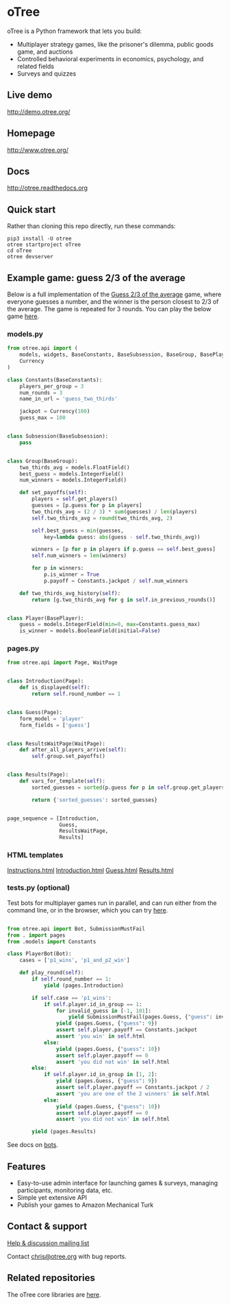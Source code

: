 # oTree

oTree is a Python framework that lets you build:

- Multiplayer strategy games, like the prisoner's dilemma, public goods game, and auctions
- Controlled behavioral experiments in economics, psychology, and related fields
- Surveys and quizzes

## Live demo
http://demo.otree.org/

## Homepage
http://www.otree.org/

## Docs

http://otree.readthedocs.org

## Quick start

Rather than cloning this repo directly,
run these commands:

```
pip3 install -U otree
otree startproject oTree
cd oTree
otree devserver
```

## Example game: guess 2/3 of the average

Below is a full implementation of the
[Guess 2/3 of the average](https://en.wikipedia.org/wiki/Guess_2/3_of_the_average) game,
where everyone guesses a number, and the winner is the person closest to 2/3 of the average.
The game is repeated for 3 rounds.
You can play the below game [here](http://otree-demo.herokuapp.com/demo/guess_two_thirds/).

### models.py

```python
from otree.api import (
    models, widgets, BaseConstants, BaseSubsession, BaseGroup, BasePlayer,
    Currency
)

class Constants(BaseConstants):
    players_per_group = 3
    num_rounds = 3
    name_in_url = 'guess_two_thirds'

    jackpot = Currency(100)
    guess_max = 100


class Subsession(BaseSubsession):
    pass


class Group(BaseGroup):
    two_thirds_avg = models.FloatField()
    best_guess = models.IntegerField()
    num_winners = models.IntegerField()

    def set_payoffs(self):
        players = self.get_players()
        guesses = [p.guess for p in players]
        two_thirds_avg = (2 / 3) * sum(guesses) / len(players)
        self.two_thirds_avg = round(two_thirds_avg, 2)

        self.best_guess = min(guesses,
            key=lambda guess: abs(guess - self.two_thirds_avg))

        winners = [p for p in players if p.guess == self.best_guess]
        self.num_winners = len(winners)

        for p in winners:
            p.is_winner = True
            p.payoff = Constants.jackpot / self.num_winners

    def two_thirds_avg_history(self):
        return [g.two_thirds_avg for g in self.in_previous_rounds()]


class Player(BasePlayer):
    guess = models.IntegerField(min=0, max=Constants.guess_max)
    is_winner = models.BooleanField(initial=False)
```

### pages.py

```python
from otree.api import Page, WaitPage


class Introduction(Page):
    def is_displayed(self):
        return self.round_number == 1


class Guess(Page):
    form_model = 'player'
    form_fields = ['guess']


class ResultsWaitPage(WaitPage):
    def after_all_players_arrive(self):
        self.group.set_payoffs()


class Results(Page):
    def vars_for_template(self):
        sorted_guesses = sorted(p.guess for p in self.group.get_players())

        return {'sorted_guesses': sorted_guesses}


page_sequence = [Introduction,
                 Guess,
                 ResultsWaitPage,
                 Results]
```

### HTML templates

[Instructions.html](https://github.com/oTree-org/oTree/blob/master/guess_two_thirds/templates/guess_two_thirds/Instructions.html)
[Introduction.html](https://github.com/oTree-org/oTree/blob/master/guess_two_thirds/templates/guess_two_thirds/Introduction.html)
[Guess.html](https://github.com/oTree-org/oTree/blob/master/guess_two_thirds/templates/guess_two_thirds/Guess.html)
[Results.html](https://github.com/oTree-org/oTree/blob/master/guess_two_thirds/templates/guess_two_thirds/Results.html)

### tests.py (optional)

Test bots for multiplayer games run in parallel, 
and can run either from the command line,
or in the browser, which you can try [here](http://otree-demo.herokuapp.com/demo/matching_pennies_bots/).

```python

from otree.api import Bot, SubmissionMustFail
from . import pages
from .models import Constants

class PlayerBot(Bot):
    cases = ['p1_wins', 'p1_and_p2_win']

    def play_round(self):
        if self.round_number == 1:
            yield (pages.Introduction)

        if self.case == 'p1_wins':
            if self.player.id_in_group == 1:
                for invalid_guess in [-1, 101]:
                    yield SubmissionMustFail(pages.Guess, {"guess": invalid_guess})
                yield (pages.Guess, {"guess": 9})
                assert self.player.payoff == Constants.jackpot
                assert 'you win' in self.html
            else:
                yield (pages.Guess, {"guess": 10})
                assert self.player.payoff == 0
                assert 'you did not win' in self.html
        else:
            if self.player.id_in_group in [1, 2]:
                yield (pages.Guess, {"guess": 9})
                assert self.player.payoff == Constants.jackpot / 2
                assert 'you are one of the 2 winners' in self.html
            else:
                yield (pages.Guess, {"guess": 10})
                assert self.player.payoff == 0
                assert 'you did not win' in self.html

        yield (pages.Results)
```

See docs on [bots](http://otree.readthedocs.io/en/latest/bots.html).


## Features 

- Easy-to-use admin interface for launching games & surveys, managing participants, monitoring data, etc.
- Simple yet extensive API
- Publish your games to Amazon Mechanical Turk


## Contact & support

[Help & discussion mailing list](https://groups.google.com/forum/#!forum/otree)

Contact chris@otree.org with bug reports.


## Related repositories

The oTree core libraries are [here](https://github.com/oTree-org/otree-core).
